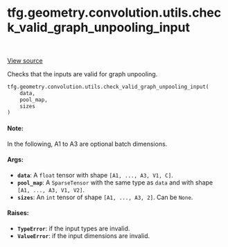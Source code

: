 <div itemscope itemtype="http://developers.google.com/ReferenceObject">
<meta itemprop="name" content="tfg.geometry.convolution.utils.check_valid_graph_unpooling_input" />
<meta itemprop="path" content="Stable" />
</div>

# tfg.geometry.convolution.utils.check_valid_graph_unpooling_input

<table class="tfo-notebook-buttons tfo-api" align="left">
</table>

<a target="_blank" href="https://github.com/tensorflow/graphics/blob/master/tensorflow_graphics/geometry/convolution/utils.py">View
source</a>

Checks that the inputs are valid for graph unpooling.

``` python
tfg.geometry.convolution.utils.check_valid_graph_unpooling_input(
    data,
    pool_map,
    sizes
)
```



<!-- Placeholder for "Used in" -->

#### Note:

In the following, A1 to A3 are optional batch dimensions.

#### Args:

*   <b>`data`</b>: A `float` tensor with shape `[A1, ..., A3, V1, C]`.
*   <b>`pool_map`</b>: A `SparseTensor` with the same type as `data` and with
    shape `[A1, ..., A3, V1, V2]`.
*   <b>`sizes`</b>: An `int` tensor of shape `[A1, ..., A3, 2]`. Can be `None`.

#### Raises:

* <b>`TypeError`</b>: if the input types are invalid.
* <b>`ValueError`</b>: if the input dimensions are invalid.